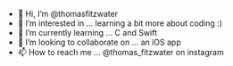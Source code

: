 - 👋 Hi, I’m @thomasfitzwater
- 👀 I’m interested in ... learning a bit more about coding :)
- 🌱 I’m currently learning ... C and Swift
- 💞️ I’m looking to collaborate on ... an iOS app
- 📫 How to reach me ... @thomas_fitzwater on instagram

<!---
thomasfitzwater/thomasfitzwater is a ✨ special ✨ repository because its `README.md` (this file) appears on your GitHub profile.
You can click the Preview link to take a look at your changes.
--->
